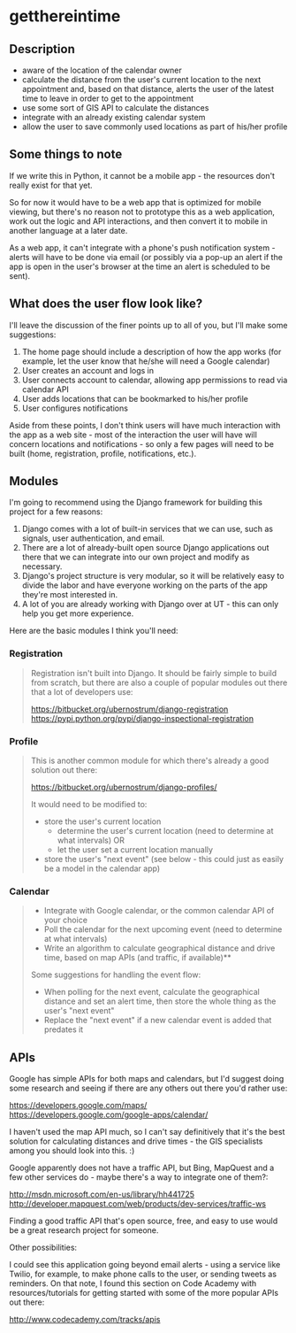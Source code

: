 getthereintime
==============

Description
----------------------------

* aware of the location of the calendar owner
* calculate the distance from the user's current location to the next appointment and, based on that distance, alerts the user of the latest time to leave in order to get to the appointment
* use some sort of GIS API to calculate the distances
* integrate with an already existing calendar system
* allow the user to save commonly used locations as part of his/her profile

Some things to note
----------------------------

If we write this in Python, it cannot be a mobile app - the resources don't really exist for that yet.

So for now it would have to be a web app that is optimized for mobile viewing, but there's no reason not to prototype this as a web application, work out the logic and API interactions, and then convert it to mobile in another language at a later date.

As a web app, it can't integrate with a phone's push notification system - alerts will have to be done via email (or possibly via a pop-up an alert if the app is open in the user's browser at the time an alert is scheduled to be sent).


What does the user flow look like?
----------------------------

I'll leave the discussion of the finer points up to all of you, but I'll make some suggestions:

1. The home page should include a description of how the app works (for example, let the user know that he/she will need a Google calendar)
2. User creates an account and logs in
3. User connects account to calendar, allowing app permissions to read via calendar API
4. User adds locations that can be bookmarked to his/her profile
5. User configures notifications

Aside from these points, I don't think users will have much interaction with the app as a web site - most of the interaction the user will have will concern locations and notifications - so only a few pages will need to be built (home, registration, profile, notifications, etc.).

Modules
----------------------------

I'm going to recommend using the Django framework for building this project for a few reasons:

1. Django comes with a lot of built-in services that we can use, such as signals, user authentication, and email.
2. There are a lot of already-built open source Django applications out there that we can integrate into our own project and modify as necessary.
3. Django's project structure is very modular, so it will be relatively easy to divide the labor and have everyone working on the parts of the app they're most interested in.
4. A lot of you are already working with Django over at UT - this can only help you get more experience.

Here are the basic modules I think you'll need:

### Registration

> Registration isn't built into Django.  It should be fairly simple to build from scratch, but there are also a couple of popular modules out there that a lot of developers use:
> 
> https://bitbucket.org/ubernostrum/django-registration
> https://pypi.python.org/pypi/django-inspectional-registration

### Profile

> This is another common module for which there's already a good solution out there:
> 
> https://bitbucket.org/ubernostrum/django-profiles/
> 
> It would need to be modified to:
> * store the user's current location
>   * determine the user's current location (need to determine at what intervals)
>     OR
>   * let the user set a current location manually
> * store the user's "next event" (see below - this could just as easily be a model in the calendar app)

### Calendar

> * Integrate with Google calendar, or the common calendar API of your choice
> * Poll the calendar for the next upcoming event (need to determine at what intervals)
> * Write an algorithm to calculate geographical distance and drive time, based on map APIs (and traffic, if available)**
> 
> Some suggestions for handling the event flow:
> * When polling for the next event, calculate the geographical distance and set an alert time, then store the whole thing as the user's "next event"
> * Replace the "next event" if a new calendar event is added that predates it

APIs
----------------------------

Google has simple APIs for both maps and calendars, but I'd suggest doing some research and seeing if there are any others out there you'd rather use:

https://developers.google.com/maps/
https://developers.google.com/google-apps/calendar/

I haven't used the map API much, so I can't say definitively that it's the best solution for calculating distances and drive times - the GIS specialists among you should look into this.  :) 

Google apparently does not have a traffic API, but Bing, MapQuest and a few other services do - maybe there's a way to integrate one of them?:

http://msdn.microsoft.com/en-us/library/hh441725
http://developer.mapquest.com/web/products/dev-services/traffic-ws

Finding a good traffic API that's open source, free, and easy to use would be a great research project for someone.

Other possibilities:

I could see this application going beyond email alerts - using a service like Twilio, for example, to make phone calls to the user, or sending tweets as reminders.  On that note, I found this section on Code Academy with resources/tutorials for getting started with some of the more popular APIs out there:

http://www.codecademy.com/tracks/apis


